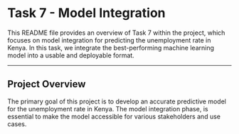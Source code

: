 #              Task 7 - Model Integration
This README file provides an overview of Task 7 within the project, which focuses on model integration for predicting the unemployment rate in Kenya. In this task, we integrate the best-performing machine learning model into a usable and deployable format.


-----


## Project Overview
The primary goal of this project is to develop an accurate predictive model for the unemployment rate in Kenya. The model integration phase, is essential to make the model accessible for various stakeholders and use cases.          